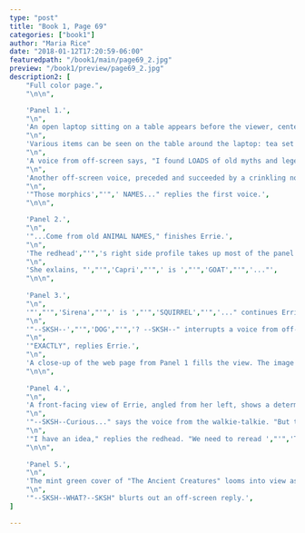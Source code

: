 ```yaml
---
type: "post"
title: "Book 1, Page 69"
categories: ["book1"]
author: "Maria Rice"
date: "2018-01-12T17:20:59-06:00"
featuredpath: "/book1/main/page69_2.jpg"
preview: "/book1/preview/page69_2.jpg"
description2: [
    "Full color page.",
    "\n\n",

    'Panel 1.',
    "\n",
    'An open laptop sitting on a table appears before the viewer, centered in the panel with its keyboard partially obscured by the panel border. The screen displays a web page on a browser window, which has multiple tabs showing at the top. The title "Phoenix (myth)" is visible at the top of the page, above many lines of tiny text. The image of a flaming bird aligns to the right side of the page.',
    "\n",
    'Various items can be seen on the table around the laptop: tea set on the right, an open book to the left and further away, and the corner of a lined notebook directly to the left.',
    "\n",
    'A voice from off-screen says, "I found LOADS of old myths and legends about ANIMALS...and SHAPE SHIFTERS...but no hits on ',"'",'morphic',"'",'. I did find ONE thing, though."',
    "\n",
    'Another off-screen voice, preceded and succeeded by a crinkling noise, asks, "--SKSH--What?--SKSH--"',
    "\n",
    '"Those morphics',"'",' NAMES..." replies the first voice.',
    "\n\n",

    'Panel 2.',
    "\n",
    '"...Come from old ANIMAL NAMES," finishes Errie.',
    "\n",
    'The redhead',"'",'s right side profile takes up most of the panel as she peers down and to the right with a serious look on her face. Her walkie-talkie, which she continues to hold up to her right ear, partially obscures her face. Her elbow disappears from view, cut off by the panel border.',
    "\n",
    'She exlains, "',"'",'Capri',"'",' is ',"'",'GOAT',"'",'..."',
    "\n\n",
    
    'Panel 3.',
    "\n",
    '"',"'",'Sirena',"'",' is ',"'",'SQUIRREL',"'",'..." continues Errie from off-screen. "...And ',"'",'CANISSANDRO',"'",'..."',
    "\n",
    '"--SKSH--',"'",'DOG',"'",'? --SKSH--" interrupts a voice from off-screen.',
    "\n",
    '"EXACTLY", replies Errie.',
    "\n",
    'A close-up of the web page from Panel 1 fills the view. The image of the flaming bird appears on the right and the body paragraphs appear on the left, but they are cut off by the panel border and obscured by the overlaying speech bubbles. Only the phrases "rebirth", "says", "suggest", "never die", "ill and sought out the phoenix", and "was cured" are visible.',
    "\n\n",
    
    'Panel 4.',
    "\n",
    'A front-facing view of Errie, angled from her left, shows a determined look on her face as she speaks into her walk-talkie.',
    "\n",
    '"--SKSH--Curious..." says the voice from the walkie-talkie. "But that',"'",'s IT? --SKSH--"',
    "\n",
    '"I have an idea," replies the redhead. "We need to reread ',"'",'The Ancient Creatures',"'",'...But NOT for school."',
    "\n\n",
    
    'Panel 5.',
    "\n",
    'The mint green cover of "The Ancient Creatures" looms into view as it rests on the ripples of a purple comforter. More details can be seen on the crisp edges of the familiar silhouettes: the green gecko, the navy blue wolf, and the white eagle.',
    "\n",
    '"--SKSH--WHAT?--SKSH" blurts out an off-screen reply.',
]

---
```


